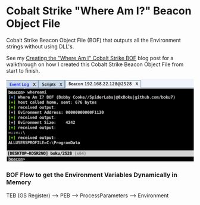 # Cobalt Strike "Where Am I?" Beacon Object File
Cobalt Strike Beacon Object File (BOF) that outputs all the Environment strings without using DLL's.

See my [Creating the "Where Am I" Cobalt Strike BOF](https://0xboku.com/2021/08/19/Bof-WhereAmI.html) blog post for a walkthrough on how I created this Cobalt Strike Beacon Object File from start to finish.

![](/images/beaconLoop.png)

### BOF Flow to get the Environment Variables Dynamically in Memory
TEB (GS Register) --> PEB --> ProcessParameters --> Environment
